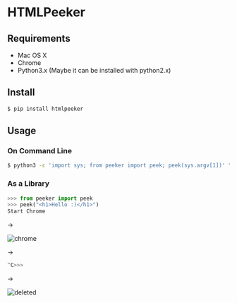 # HTMLPeeker

## Requirements
- Mac OS X
- Chrome
- Python3.x (Maybe it can be installed with python2.x)

## Install

```sh
$ pip install htmlpeeker
```

## Usage

### On Command Line

```sh
$ python3 -c 'import sys; from peeker import peek; peek(sys.argv[1])' "<h1>xxx</h1>"
```

### As a Library

```python
>>> from peeker import peek
>>> peek("<h1>Hello :)</h1>")
Start Chrome
```

->

![chrome](https://raw.github.com/harukaeru/HTMLPeeker/master/chrome.png)

->

```python
^C>>>
```

->

![deleted](https://raw.github.com/harukaeru/HTMLPeeker/master/deleted.png)
